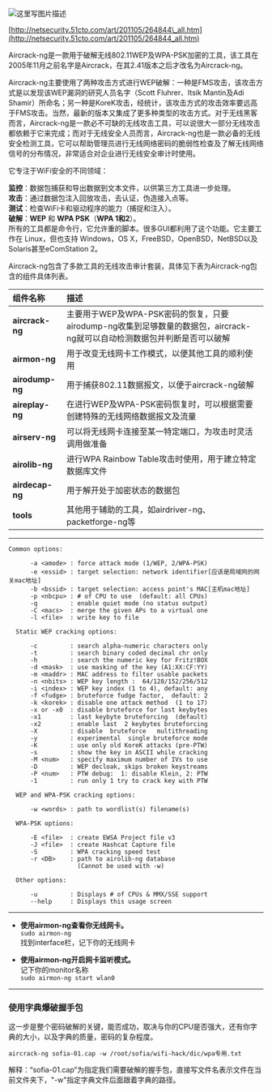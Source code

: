 ![](https://www.aircrack-ng.org/resources/aircrack-ng-new-logo.jpg "这里写图片描述")

[http://netsecurity.51cto.com/art/201105/264844\_all.htm](http://netsecurity.51cto.com/art/201105/264844_all.htm)

Aircrack-ng是一款用于破解无线802.11WEP及WPA-PSK加密的工具，该工具在2005年11月之前名字是Aircrack，在其2.41版本之后才改名为Aircrack-ng。

Aircrack-ng主要使用了两种攻击方式进行WEP破解：一种是FMS攻击，该攻击方式是以发现该WEP漏洞的研究人员名字（Scott Fluhrer、Itsik Mantin及Adi Shamir）所命名；另一种是KoreK攻击，经统计，该攻击方式的攻击效率要远高于FMS攻击。当然，最新的版本又集成了更多种类型的攻击方式。对于无线黑客而言，Aircrack-ng是一款必不可缺的无线攻击工具，可以说很大一部分无线攻击都依赖于它来完成；而对于无线安全人员而言，Aircrack-ng也是一款必备的无线安全检测工具，它可以帮助管理员进行无线网络密码的脆弱性检查及了解无线网络信号的分布情况，非常适合对企业进行无线安全审计时使用。

它专注于WiFi安全的不同领域：

**监控**：数据包捕获和导出数据到文本文件，以供第三方工具进一步处理。  
**攻击**：通过数据包注入回放攻击，去认证，伪造接入点等。  
**测试**：检查WiFi卡和驱动程序的能力（捕捉和注入）。  
**破解**：**WEP** 和 **WPA PSK**（**WPA 1和2**）。  
 所有的工具都是命令行，它允许重的脚本。很多GUI都利用了这个功能。它主要工作在 Linux，但也支持 Windows，OS X，FreeBSD，OpenBSD，NetBSD以及Solaris甚至eComStation 2。

Aircrack-ng包含了多款工具的无线攻击审计套装，具体见下表为Aircrack-ng包含的组件具体列表。

| **组件名称** | **描述** |
| :--- | :--- |
| **aircrack-ng** | 主要用于WEP及WPA-PSK密码的恢复，只要airodump-ng收集到足够数量的数据包，aircrack-ng就可以自动检测数据包并判断是否可以破解 |
| **airmon-ng** | 用于改变无线网卡工作模式，以便其他工具的顺利使用 |
| **airodump-ng** | 用于捕获802.11数据报文，以便于aircrack-ng破解 |
| **aireplay-ng** | 在进行WEP及WPA-PSK密码恢复时，可以根据需要创建特殊的无线网络数据报文及流量 |
| **airserv-ng** | 可以将无线网卡连接至某一特定端口，为攻击时灵活调用做准备 |
| **airolib-ng** | 进行WPA Rainbow Table攻击时使用，用于建立特定数据库文件 |
| **airdecap-ng** | 用于解开处于加密状态的数据包 |
| **tools** | 其他用于辅助的工具，如airdriver-ng、packetforge-ng等 |

---

```
Common options:

      -a <amode> : force attack mode (1/WEP, 2/WPA-PSK)
      -e <essid> : target selection: network identifier[应该是局域网的网关mac地址]
      -b <bssid> : target selection: access point's MAC[主机mac地址]
      -p <nbcpu> : # of CPU to use  (default: all CPUs)
      -q         : enable quiet mode (no status output)
      -C <macs>  : merge the given APs to a virtual one
      -l <file>  : write key to file

  Static WEP cracking options:

      -c         : search alpha-numeric characters only
      -t         : search binary coded decimal chr only
      -h         : search the numeric key for Fritz!BOX
      -d <mask>  : use masking of the key (A1:XX:CF:YY)
      -m <maddr> : MAC address to filter usable packets
      -n <nbits> : WEP key length :  64/128/152/256/512
      -i <index> : WEP key index (1 to 4), default: any
      -f <fudge> : bruteforce fudge factor,  default: 2
      -k <korek> : disable one attack method  (1 to 17)
      -x or -x0  : disable bruteforce for last keybytes
      -x1        : last keybyte bruteforcing  (default)
      -x2        : enable last  2 keybytes bruteforcing
      -X         : disable  bruteforce   multithreading
      -y         : experimental  single bruteforce mode
      -K         : use only old KoreK attacks (pre-PTW)
      -s         : show the key in ASCII while cracking
      -M <num>   : specify maximum number of IVs to use
      -D         : WEP decloak, skips broken keystreams
      -P <num>   : PTW debug:  1: disable Klein, 2: PTW
      -1         : run only 1 try to crack key with PTW

  WEP and WPA-PSK cracking options:

      -w <words> : path to wordlist(s) filename(s)

  WPA-PSK options:

      -E <file>  : create EWSA Project file v3
      -J <file>  : create Hashcat Capture file
      -S         : WPA cracking speed test
      -r <DB>    : path to airolib-ng database
                   (Cannot be used with -w)

  Other options:

      -u         : Displays # of CPUs & MMX/SSE support
      --help     : Displays this usage screen
```

---

* **使用airmon-ng查看你无线网卡。**  
  `sudo airmon-ng`  
  找到interface栏，记下你的无线网卡

* **使用airmon-ng开启网卡监听模式。**  
  记下你的monitor名称  
  `sudo airmon-ng start wlan0`

---

### 使用字典爆破握手包

这一步是整个密码破解的关键，能否成功，取决与你的CPU是否强大，还有你字典的大小，以及字典的质量，密码的复杂程度。

```
aircrack-ng sofia-01.cap -w /root/sofia/wifi-hack/dic/wpa专用.txt
```

解释：“sofia-01.cap”为指定我们需要破解的握手包，直接写文件名表示文件在当前文件夹下，"-w"指定字典文件后面跟着字典的路径。


